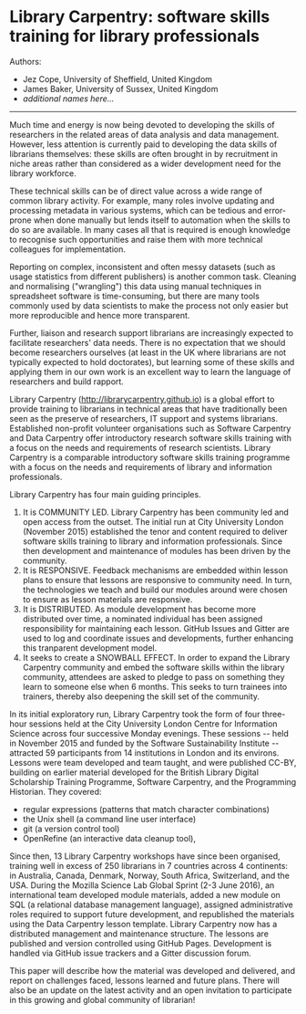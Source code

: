 # Library Carpentry: software skills training for library professionals

Authors:

- Jez Cope, University of Sheffield, United Kingdom
- James Baker, University of Sussex, United Kingdom
- *additional names here...*

***************************************************************

Much time and energy is now being devoted to developing the skills of researchers in the related areas of data analysis and data management. However, less attention is currently paid to developing the data skills of librarians themselves: these skills are often brought in by recruitment in niche areas rather than considered as a wider development need for the library workforce.

These technical skills can be of direct value across a wide range of common library activity. For example, many roles involve updating and processing metadata in various systems, which can be tedious and error-prone when done manually but lends itself to automation when the skills to do so are available. In many cases all that is required is enough knowledge to recognise such opportunities and raise them with more technical colleagues for implementation.

Reporting on complex, inconsistent and often messy datasets (such as usage statistics from different publishers) is another common task. Cleaning and normalising ("wrangling") this data using manual techniques in spreadsheet software is time-consuming, but there are many tools commonly used by data scientists to make the process not only easier but more reproducible and hence more transparent.

Further, liaison and research support librarians are increasingly expected to facilitate researchers' data needs. There is no expectation that we should become researchers ourselves (at least in the UK where librarians are not typically expected to hold doctorates), but learning some of these skills and applying them in our own work is an excellent way to learn the language of researchers and build rapport.

Library Carpentry (http://librarycarpentry.github.io) is a global effort to provide training to librarians in technical areas that have traditionally been seen as the preserve of researchers, IT support and systems librarians. Established non-profit volunteer organisations such as Software Carpentry and Data Carpentry offer introductory research software skills training with a focus on the needs and requirements of research scientists. Library Carpentry is a comparable introductory software skills training programme with a focus on the needs and requirements of library and information professionals.

Library Carpentry has four main guiding principles.

1. It is COMMUNITY LED. Library Carpentry has been community led and open access from the outset. The initial run at City University London (November 2015) established the tenor and content required to deliver software skills training to library and information professionals. Since then development and maintenance of modules has been driven by the community.
2. It is RESPONSIVE. Feedback mechanisms are embedded within lesson plans to ensure that lessons are responsive to community need. In turn, the technologies we teach and build our modules around were chosen to ensure as lesson materials are responsive.
3. It is DISTRIBUTED. As module development has become more distributed over time, a nominated individual has been assigned responsibility for maintaining each lesson. GitHub Issues and Gitter are used to log and coordinate issues and developments, further enhancing this tranparent development model.
4. It seeks to create a SNOWBALL EFFECT. In order to expand the Library Carpentry community and embed the software skills within the library community, attendees are asked to pledge to pass on something they learn to someone else when 6 months. This seeks to turn trainees into trainers, thereby also deepening the skill set of the community.

In its initial exploratory run, Library Carpentry took the form of four three-hour sessions held at the City University London Centre for Information Science across four successive Monday evenings. These sessions -- held in November 2015 and funded by the Software Sustainability Institute -- attracted 59 participants from 14 institutions in London and its environs. Lessons were team developed and team taught, and were published CC-BY, building on earlier material developed for the British Library Digital Scholarship Training Programme, Software Carpentry, and the Programming Historian. They covered:

- regular expressions (patterns that match character combinations)
- the Unix shell (a command line user interface)
- git (a version control tool)
- OpenRefine (an interactive data cleanup tool), 

Since then, 13 Library Carpentry workshops have since been organised, training well in excess of 250 librarians in 7 countries across 4 continents: in Australia, Canada, Denmark, Norway, South Africa, Switzerland, and the USA. During the Mozilla Science Lab Global Sprint (2-3 June 2016), an international team developed module materials, added a new module on SQL (a relational database management language), assigned administrative roles required to support future development, and republished the materials using the Data Carpentry lesson template. Library Carpentry now has a distributed management and maintenance structure. The lessons are published and version controlled using GitHub Pages. Development is handled via GitHub issue trackers and a Gitter discussion forum.

This paper will describe how the material was developed and delivered, and report on challenges faced, lessons learned and future plans. There will also be an update on the latest activity and an open invitation to participate in this growing and global community of librarian!